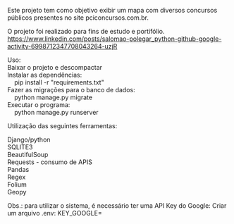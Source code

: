 Este projeto tem como objetivo exibir um mapa com diversos concursos públicos presentes no site pciconcursos.com.br.

O projeto foi realizado para fins de estudo e portifólio.
https://www.linkedin.com/posts/salomao-polegar_python-github-google-activity-6998712347708043264-uzjR

Uso:\
Baixar o projeto e descompactar\
Instalar as dependências:\
&nbsp;&nbsp;&nbsp;&nbsp;pip install -r "requirements.txt"\
Fazer as migrações para o banco de dados:\
&nbsp;&nbsp;&nbsp;&nbsp;python manage.py migrate\
Executar o programa: \
&nbsp;&nbsp;&nbsp;&nbsp;python manage.py runserver

Utilização das seguintes ferramentas:

Django/python\
SQLITE3\
BeautifulSoup\
Requests - consumo de APIS\
Pandas\
Regex\
Folium\
Geopy

Obs.: para utilizar o sistema, é necessário ter uma API Key do Google:
Criar um arquivo .env:
KEY_GOOGLE=
